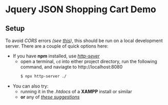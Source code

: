 # Jquery JSON Shopping Cart Demo

## Setup
To avoid *CORS* errors *(see [this](https://stackoverflow.com/questions/43493323/cross-origin-request-for-local-file))*, this should be run on a local development server. There are a couple of quick options here:
- If you have **npm** installed, use *[http-sever](https://www.npmjs.com/package/http-server)*
    - open a terminal, `cd` into either project directory, run the following command, and naviagte to http://localhost:8080
        ```sh
        $ npx http-server ./
        ```
- You can also try:
    - running it in the *.htdocs* of a **XAMPP** install or similar
    - **or** any of *[these suggestions](https://stackoverflow.com/questions/12905426/what-is-a-faster-alternative-to-pythons-http-server-or-simplehttpserver)*